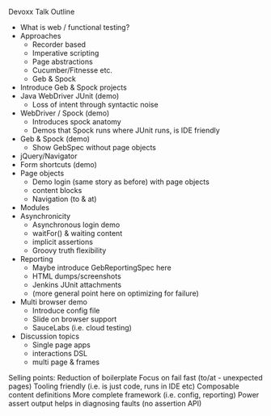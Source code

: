 Devoxx Talk Outline

* What is web / functional testing?
* Approaches
    * Recorder based
    * Imperative scripting
    * Page abstractions
    * Cucumber/Fitnesse etc.
    * Geb & Spock
* Introduce Geb & Spock projects
* Java WebDriver JUnit (demo)
    * Loss of intent through syntactic noise
* WebDriver / Spock (demo)
    * Introduces spock anatomy
    * Demos that Spock runs where JUnit runs, is IDE friendly
* Geb & Spock (demo)
    * Show GebSpec without page objects
* jQuery/Navigator
* Form shortcuts (demo)
* Page objects
    * Demo login (same story as before) with page objects
    * content blocks
    * Navigation (to & at)
* Modules
* Asynchronicity
    * Asynchronous login demo
    * waitFor() & waiting content
    * implicit assertions
    * Groovy truth flexibility
* Reporting
    * Maybe introduce GebReportingSpec here
    * HTML dumps/screenshots
    * Jenkins JUnit attachments
    * (more general point here on optimizing for failure)
* Multi browser demo
    * Introduce config file
    * Slide on browser support
    * SauceLabs (i.e. cloud testing)
* Discussion topics
    * Single page apps
    * interactions DSL
    * multi page & frames 
 

Selling points:
Reduction of boilerplate
Focus on fail fast (to/at - unexpected pages)
Tooling friendly (i.e. is just code, runs in IDE etc)
Composable content definitions
More complete framework (i.e. config, reporting)
Power assert output helps in diagnosing faults (no assertion API)

